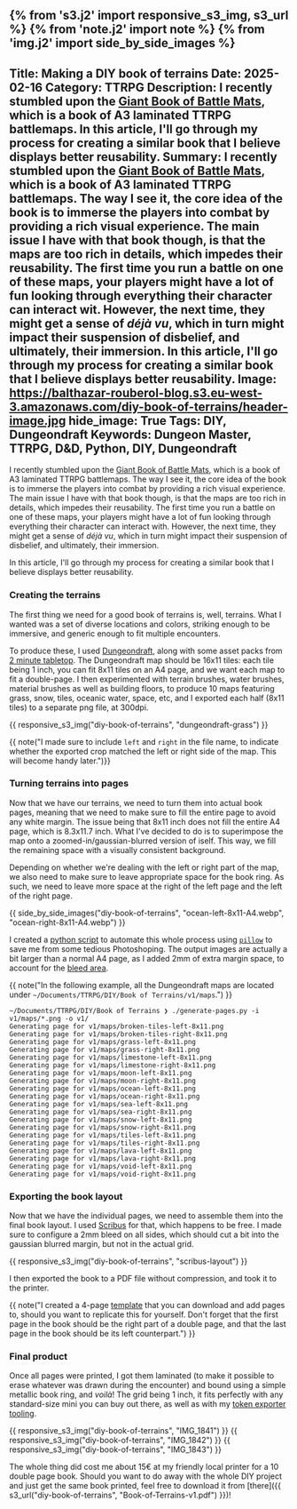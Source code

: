 {% from 's3.j2' import responsive_s3_img, s3_url %}
{% from 'note.j2' import note %}
{% from 'img.j2' import side_by_side_images %}
---
Title: Making a DIY book of terrains
Date: 2025-02-16
Category: TTRPG
Description: I recently stumbled upon the [Giant Book of Battle Mats](https://shop.black-book-editions.fr/produit/14161/0/books-of-battlemats/big-book-of-battle-mats-vol3), which is a book of A3 laminated TTRPG battlemaps. In this article, I'll go through my process for creating a similar book that I believe displays better reusability.
Summary: I recently stumbled upon the [Giant Book of Battle Mats](https://shop.black-book-editions.fr/produit/14161/0/books-of-battlemats/big-book-of-battle-mats-vol3), which is a book of A3 laminated TTRPG battlemaps. The way I see it, the core idea of the book is to immerse the players into combat by providing a rich visual experience. The main issue I have with that book though, is that the maps are too rich in details, which impedes their reusability. The first time you run a battle on one of these maps, your players might have a lot of fun looking through everything their character can interact wit. However, the next time, they might get a sense of _déjà vu_, which in turn might impact their suspension of disbelief, and ultimately, their immersion. In this article, I'll go through my process for creating a similar book that I believe displays better reusability.
Image: https://balthazar-rouberol-blog.s3.eu-west-3.amazonaws.com/diy-book-of-terrains/header-image.jpg
hide_image: True
Tags: DIY, Dungeondraft
Keywords: Dungeon Master, TTRPG, D&D, Python, DIY, Dungeondraft
---

I recently stumbled upon the [Giant Book of Battle Mats](https://shop.black-book-editions.fr/produit/14161/0/books-of-battlemats/big-book-of-battle-mats-vol3), which is a book of A3 laminated TTRPG battlemaps. The way I see it, the core idea of the book is to immerse the players into combat by providing a rich visual experience. The main issue I have with that book though, is that the maps are too rich in details, which impedes their reusability. The first time you run a battle on one of these maps, your players might have a lot of fun looking through everything their character can interact with. However, the next time, they might get a sense of _déjà vu_, which in turn might impact their suspension of disbelief, and ultimately, their immersion.

In this article, I'll go through my process for creating a similar book that I believe displays better reusability.

### Creating the terrains

The first thing we need for a good book of terrains is, well, terrains. What I wanted was a set of diverse locations and colors, striking enough to be immersive, and generic enough to fit multiple encounters.

To produce these, I used [Dungeondraft](https://dungeondraft.net/), along with some asset packs from [2 minute tabletop](https://2minutetabletop.com/product-category/map-assets/dungeondraft-assets/). The Dungeondraft map should be 16x11 tiles: each tile being 1 inch, you can fit 8x11 tiles on an A4 page, and we want each map to fit a double-page. I then experimented with terrain brushes, water brushes, material brushes as well as building floors, to produce 10 maps featuring grass, snow, tiles, oceanic water, space, etc, and I exported each half (8x11 tiles) to a separate png file, at 300dpi.

{{ responsive_s3_img("diy-book-of-terrains", "dungeondraft-grass") }}

{{ note("I made sure to include `left` and `right` in the file name, to indicate whether the exported crop matched the left or right side of the map. This will become handy later.")}}

### Turning terrains into pages

Now that we have our terrains, we need to turn them into actual book pages, meaning that we need to make sure to fill the entire page to avoid any white margin. The issue being that 8x11 inch does not fill the entire A4 page, which is 8.3x11.7 inch. What I've decided to do is to superimpose the map onto a zoomed-in/gaussian-blurred version of iself. This way, we fill the remaining space with a visually consistent background.

Depending on whether we're dealing with the left or right part of the map, we also need to make sure to leave appropriate space for the book ring. As such, we need to leave more space at the right of the left page and the left of the right page.

{{ side_by_side_images("diy-book-of-terrains", "ocean-left-8x11-A4.webp", "ocean-right-8x11-A4.webp") }}

I created a [python script](https://gist.github.com/brouberol/689b3aadda9d3476ae7b1a83d5963fc8) to automate this whole process using [`pillow`](https://pillow.readthedocs.io/en/stable/) to save me from some tedious Photoshoping. The output images are actually a bit larger than a normal A4 page, as I added 2mm of extra margin space, to account for the [bleed area](https://packoi.com/blog/bleed-and-margin-in-printing/#elementor-toc__heading-anchor-0).

{{ note("In the following example, all the Dungeondraft maps are located under `~/Documents/TTRPG/DIY/Book of Terrains/v1/maps`.") }}

```console
~/Documents/TTRPG/DIY/Book of Terrains ❯ ./generate-pages.py -i v1/maps/*.png -o v1/
Generating page for v1/maps/broken-tiles-left-8x11.png
Generating page for v1/maps/broken-tiles-right-8x11.png
Generating page for v1/maps/grass-left-8x11.png
Generating page for v1/maps/grass-right-8x11.png
Generating page for v1/maps/limestone-left-8x11.png
Generating page for v1/maps/limestone-right-8x11.png
Generating page for v1/maps/moon-left-8x11.png
Generating page for v1/maps/moon-right-8x11.png
Generating page for v1/maps/ocean-left-8x11.png
Generating page for v1/maps/ocean-right-8x11.png
Generating page for v1/maps/sea-left-8x11.png
Generating page for v1/maps/sea-right-8x11.png
Generating page for v1/maps/snow-left-8x11.png
Generating page for v1/maps/snow-right-8x11.png
Generating page for v1/maps/tiles-left-8x11.png
Generating page for v1/maps/tiles-right-8x11.png
Generating page for v1/maps/lava-left-8x11.png
Generating page for v1/maps/lava-right-8x11.png
Generating page for v1/maps/void-left-8x11.png
Generating page for v1/maps/void-right-8x11.png
```

### Exporting the book layout

Now that we have the individual pages, we need to assemble them into the final book layout. I used [Scribus](https://wiki.scribus.net/canvas/Scribus) for that, which happens to be free. I made sure to configure a 2mm bleed on all sides, which should cut a bit into the gaussian blurred margin, but not in the actual grid.

{{ responsive_s3_img("diy-book-of-terrains", "scribus-layout") }}

I then exported the book to a PDF file without compression, and took it to the printer.

{{ note("I created a 4-page [template](https://balthazar-rouberol-blog.s3.eu-west-3.amazonaws.com/diy-book-of-terrains/Book-of-Terrains-Template.sla) that you can download and  add pages to, should you want to replicate this for yourself. Don't forget that the first page in the book should be the right part of a double page, and that the last page in the book should be its left counterpart.") }}


### Final product

Once all pages were printed, I got them laminated (to make it possible to erase whatever was drawn during the encounter) and bound using a simple metallic book ring, and _voilà_!
The grid being 1 inch, it fits perfectly with any standard-size mini you can buy out there, as well as with my [token exporter tooling](https://github.com/brouberol/dnd5e-token-exporter).

{{ responsive_s3_img("diy-book-of-terrains", "IMG_1841") }}
{{ responsive_s3_img("diy-book-of-terrains", "IMG_1842") }}
{{ responsive_s3_img("diy-book-of-terrains", "IMG_1843") }}

The whole thing did cost me about 15€ at my friendly local printer for a 10 double page book. Should you want to do away with the whole DIY project and just get the same book printed, feel free to download it from [there]({{ s3_url("diy-book-of-terrains", "Book-of-Terrains-v1.pdf") }})!
